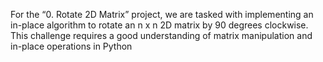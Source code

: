 For the “0. Rotate 2D Matrix” project, we are tasked with implementing an in-place algorithm to rotate an n x n 2D matrix by 90 degrees clockwise. This challenge requires a good understanding of matrix manipulation and in-place operations in Python